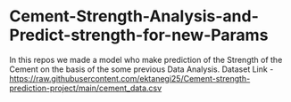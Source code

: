 # Cement-Strength-Analysis-and-Predict-strength-for-new-Params
In this repos we made a model who make prediction of the Strength of the Cement on the basis of the  some previous Data Analysis.
Dataset Link - https://raw.githubusercontent.com/ektanegi25/Cement-strength-prediction-project/main/cement_data.csv
